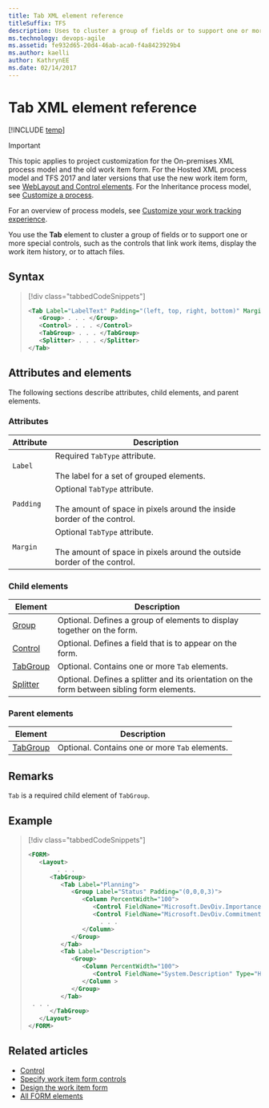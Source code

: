 ```yaml
---
title: Tab XML element reference 
titleSuffix: TFS
description: Uses to cluster a group of fields or to support one or more special controls.
ms.technology: devops-agile
ms.assetid: fe932d65-20d4-46ab-aca0-f4a8423929b4
ms.author: kaelli
author: KathrynEE
ms.date: 02/14/2017
---
```


# Tab XML element reference

[!INCLUDE [temp](../../includes/version-tfs-2013-2015.md)]

> [!IMPORTANT]  
>This topic applies to project customization for the On-premises XML process model and the old work item form. For the Hosted XML process model and TFS 2017 and later versions that use the new work item form, see [WebLayout and Control elements](weblayout-xml-elements.md). For the Inheritance process model, see [Customize a process](../../organizations/settings/work/customize-process.md).
>
>For an overview of process models, see [Customize your work tracking experience](../customize-work.md).    


You use the **Tab** element to cluster a group of fields or to support one or more special controls, such as the controls that link work items, display the work item history, or to attach files.  
  
## Syntax  

> [!div class="tabbedCodeSnippets"]
> ```XML
> <Tab Label="LabelText" Padding="(left, top, right, bottom)" Margin="(left, top, right, bottom)">
>    <Group> . . . </Group>
>    <Control> . . . </Control>
>    <TabGroup> . . . </TabGroup>
>    <Splitter> . . . </Splitter>
> </Tab>  
> ```  
  
## Attributes and elements  
 The following sections describe attributes, child elements, and parent elements.  
  
### Attributes  
  
|Attribute|Description|  
|---------------|-----------------|  
|`Label`|Required `TabType` attribute.<br /><br /> The label for a set of grouped elements.|  
|`Padding`|Optional `TabType` attribute.<br /><br /> The amount of space in pixels around the inside border of the control.|  
|`Margin`|Optional `TabType` attribute.<br /><br /> The amount of space in pixels around the outside border of the control.|  
  
### Child elements  
  
|Element|Description|  
|-------------|-----------------|  
|[Group](all-form-xml-elements-reference.md)|Optional. Defines a group of elements to display together on the form.|  
|[Control](control-xml-element-reference.md)|Optional. Defines a field that is to appear on the form.|  
|[TabGroup](all-form-xml-elements-reference.md)|Optional. Contains one or more `Tab` elements.|  
|[Splitter](all-form-xml-elements-reference.md)|Optional. Defines a splitter and its orientation on the form between sibling form elements.|  
  
### Parent elements  
  
|Element|Description|  
|-------------|-----------------|  
|[TabGroup](all-form-xml-elements-reference.md)|Optional. Contains one or more `Tab` elements.|  
  
## Remarks  
 `Tab` is a required child element of `TabGroup`.  
  
## Example  
  
> [!div class="tabbedCodeSnippets"]
> ```XML
> <FORM>  
>    <Layout>  
>         . . .   
>       <TabGroup>  
>          <Tab Label="Planning">  
>             <Group Label="Status" Padding="(0,0,0,3)">  
>                <Column PercentWidth="100">  
>                   <Control FieldName="Microsoft.DevDiv.Importance" Type="FieldControl" Label="Importance" LabelPosition="Left" />  
>                   <Control FieldName="Microsoft.DevDiv.Commitment" Type="FieldControl" Label="Commitment / Confidence" LabelPosition="Left" />  
>                     . . .  
>                </Column>  
>             </Group>  
>          </Tab>  
>          <Tab Label="Description">  
>             <Group>  
>                <Column PercentWidth="100">  
>                   <Control FieldName="System.Description" Type="HtmlFieldControl" Label="Value Proposition Description" LabelPosition="Top" />  
>                </Column >  
>             </Group>  
>          </Tab>  
>  . . .                
>       </TabGroup>  
>    </Layout>  
> </FORM>  
> ```  
  
  
## Related articles

- [Control](control-xml-element-reference.md)   
- [Specify work item form controls](specify-work-item-form-controls.md)   
- [Design the work item form](design-work-item-form.md)
- [All FORM elements](all-form-xml-elements-reference.md)   